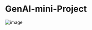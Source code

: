 # GenAI-mini-Project


![image](https://github.com/HaisamAbbas/GenAI-mini-Project/assets/95044189/bf472ffc-7fe3-4ebd-b19a-d9e789ba4511)
